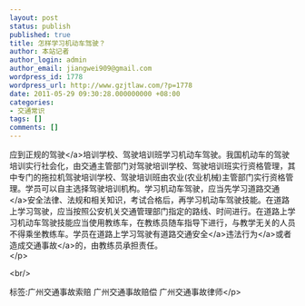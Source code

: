```yaml
---
layout: post
status: publish
published: true
title: 怎样学习机动车驾驶？
author: 本站记者
author_login: admin
author_email: jiangwei909@gmail.com
wordpress_id: 1778
wordpress_url: http://www.gzjtlaw.com/?p=1778
date: 2011-05-29 09:30:28.000000000 +08:00
categories:
- 交通常识
tags: []
comments: []
---
```

<p>应到正规的<a>驾驶<&#47;a>培训学校、驾驶培训班学习机动车驾驶。我国机动车的驾驶培训实行社会化，由交通主管部门对驾驶培训学校、驾驶培训班实行资格管理，其中专门的拖拉机驾驶培训学校、驾驶培训班由农业(农业机械)主管部门实行资格管理。学员可以自主选择驾驶培训机构。学习机动车驾驶，应当先学习<a>道路交通<&#47;a>安全法律、法规和相关知识，考试合格后，再学习机动车驾驶技能。在道路上学习驾驶，应当按照公安机关交通管理部门指定的路线、时间进行。在道路上学习机动车驾驶技能应当使用教练车，在教练员随车指导下进行，与教学无关的人员不得乘坐教练车。学员在道路上学习驾驶有<a>道路交通安全<&#47;a><a>违法行为<&#47;a>或者造成<a>交通事故<&#47;a>的，由教练员承担责任。 <br><&#47;p><br&#47;><p>标签:广州交通事故索赔 广州交通事故赔偿 广州交通事故律师<&#47;p>
